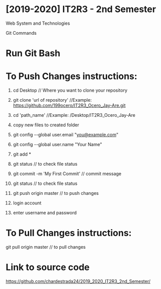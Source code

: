 # [2019-2020] IT2R3 - 2nd Semester
Web System and Technologies

Git Commands

# Run Git Bash
# To Push Changes instructions:

1. cd Desktop // Where you want to clone your repository

2. git clone 'url of repository' //Example: https://github.com/199ocero/IT2R3_Ocero_Jay-Are.git

3. cd 'path_name' //Example: /Desktop/IT2R3_Ocero_Jay-Are

4. copy new files to created folder

5. git config --global user.email "you@example.com"

6. git config --global user.name "Your Name"

7. git add *

8. git status // to check file status

9. git commit -m 'My First Commit' // commit message

10. git status // to check file status

11. git push origin master // to push changes

12. login account

13. enter username and password

# To Pull Changes instructions:
git pull origin master // to pull changes

# Link to source code
https://github.com/chardestrada24/2019_2020_IT2R3_2nd_Semester/
